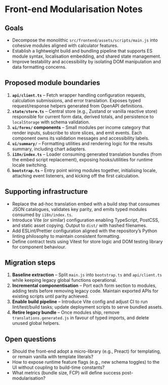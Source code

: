 # Front-end Modularisation Notes

## Goals

- Decompose the monolithic `src/frontend/assets/scripts/main.js` into cohesive modules aligned with calculator features.
- Establish a lightweight build and bundling pipeline that supports ES module syntax, localisation embedding, and shared state management.
- Improve testability and accessibility by isolating DOM manipulation and data formatting concerns.

## Proposed module boundaries

1. **`api/client.ts`** – Fetch wrapper handling configuration requests, calculation submissions, and error translation. Exposes typed request/response helpers generated from OpenAPI definitions.
2. **`state/store.ts`** – Central store (e.g., Zustand or vanilla reactive store) responsible for current form data, derived totals, and persistence to `localStorage` with schema validation.
3. **`ui/forms/` components** – Small modules per income category that render inputs, subscribe to store slices, and emit events. Each component owns its validation messages and accessibility labels.
4. **`ui/summary/`** – Formatting utilities and rendering logic for the results summary, including chart adapters.
5. **`i18n/index.ts`** – Loader consuming generated translation bundles (from the embed script replacement), exposing hooks/utilities for runtime locale switching.
6. **`bootstrap.ts`** – Entry point wiring modules together, initialising locale, attaching event listeners, and kicking off the first calculation.

## Supporting infrastructure

- Replace the ad-hoc translation embed with a build step that consumes JSON catalogues, validates key parity, and emits typed modules consumed by `i18n/index.ts`.
- Introduce Vite (or similar) configuration enabling TypeScript, PostCSS, and static asset copying. Output to `dist/` with hashed filenames.
- Add ESLint/Prettier configuration aligned with the repository’s Python linting philosophy to maintain consistent formatting.
- Define contract tests using Vitest for store logic and DOM testing library for component behaviour.

## Migration steps

1. **Baseline extraction** – Split `main.js` into `bootstrap.ts` and `api/client.ts` while keeping legacy global functions operational.
2. **Incremental componentisation** – Port each form section to modules, adding tests before removing legacy code. Maintain exported APIs for existing scripts until parity achieved.
3. **Enable build pipeline** – Introduce Vite config and adjust CI to run lint/test/build tasks; update deployment scripts to serve bundled assets.
4. **Retire legacy bundle** – Once modules ship, remove `translations.generated.js` in favour of typed imports, and delete unused global helpers.

## Open questions

- Should the front-end adopt a micro-library (e.g., Preact) for templating, or remain vanilla with template literals?
- How to expose runtime feature flags (e.g., new schema toggles) to the UI without coupling to build-time constants?
- What metrics (bundle size, FCP) will define success post-modularisation?

